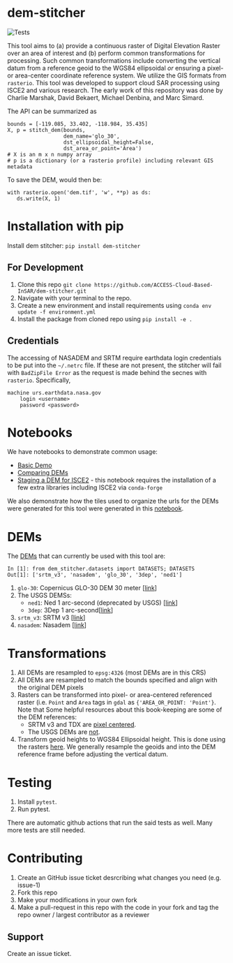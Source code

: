# dem-stitcher

![Tests](https://github.com/ACCESS-Cloud-Based-InSAR/dem_stitcher/actions/workflows/pytest.yaml/badge.svg)

This tool aims to (a) provide a continuous raster of Digital Elevation Raster over an area of interest and (b) perform common transformations for processing. Such common transformations include converting the vertical datum from a reference geoid to the WGS84 ellipsoidal *or* ensuring a pixel- or area-center coordinate reference system. We utilize the GIS formats from `rasterio`. This tool was developed to support cloud SAR processing using ISCE2 and various research. The early work of this repository was done by Charlie Marshak, David Bekaert, Michael Denbina, and Marc Simard.

The API can be summarized as

```
bounds = [-119.085, 33.402, -118.984, 35.435]
X, p = stitch_dem(bounds,
                  dem_name='glo_30',
                  dst_ellipsoidal_height=False,
                  dst_area_or_point='Area')
# X is an m x n numpy array
# p is a dictionary (or a rasterio profile) including relevant GIS metadata
```
To save the DEM, would then be:
```
with rasterio.open('dem.tif', 'w', **p) as ds:
   ds.write(X, 1)
```


# Installation with pip

Install dem stitcher: `pip install dem-stitcher`

## For Development

1. Clone this repo `git clone https://github.com/ACCESS-Cloud-Based-InSAR/dem-stitcher.git`
2. Navigate with your terminal to the repo.
3. Create a new environment and install requirements using `conda env update -f environment.yml`
4. Install the package from cloned repo using `pip install -e .`


## Credentials

The accessing of NASADEM and SRTM require earthdata login credentials to be put into the `~/.netrc` file. If these are not present, the stitcher will
fail with `BadZipFile Error` as the request is made behind the secnes with `rasterio`. Specifically,

```
machine urs.earthdata.nasa.gov
    login <username>
    password <password>
```
# Notebooks

We have notebooks to demonstrate common usage:

+ [Basic Demo](notebooks/Basic_Demo.ipynb)
+ [Comparing DEMs](notebooks/Comparing_DEMs.ipynb)
+ [Staging a DEM for ISCE2](notebooks/Staging_a_DEM_for_ISCE2.ipynb) - this notebook requires the installation of a few extra libraries including ISCE2 via `conda-forge`

We also demonstrate how the tiles used to organize the urls for the DEMs were generated for this tool were generated in this [notebook](notebooks/organize_tile_data/Format_and_Organize_Data.ipynb).

# DEMs

The [DEMs](https://github.com/ACCESS-Cloud-Based-InSAR/dem_stitcher/tree/main/dem_stitcher/data) that can currently be used with this tool are:

```
In [1]: from dem_stitcher.datasets import DATASETS; DATASETS
Out[1]: ['srtm_v3', 'nasadem', 'glo_30', '3dep', 'ned1']
```

1. `glo-30`: Copernicus GLO-30 DEM 30 meter [[link](https://registry.opendata.aws/copernicus-dem/)]
2. The USGS DEMSs:
   - `ned1`:  Ned 1 arc-second (deprecated by USGS) [[link](https://cugir.library.cornell.edu/catalog/cugir-009096)]
   - `3dep`: 3Dep 1 arc-second[[link](https://www.sciencebase.gov/catalog/item/imap/4f70aa71e4b058caae3f8de1)]
3. `srtm_v3`: SRTM v3 [[link](https://dwtkns.com/srtm30m/)]
4. `nasadem`: Nasadem [[link](https://lpdaac.usgs.gov/products/nasadem_hgtv001/)]

# Transformations

1. All DEMs are resampled to `epsg:4326` (most DEMs are in this CRS)
2. All DEMs are resampled to match the bounds specified and align with the original DEM pixels
3. Rasters can be transformed into pixel- or area-centered referenced raster (i.e. `Point` and `Area` tags in `gdal` as `{'AREA_OR_POINT: 'Point'}`. Note that Some helpful resources about this book-keeping are some of the DEM references:
   + SRTM v3 and TDX are [pixel centered](https://github.com/OSGeo/gdal/issues/1505#issuecomment-489469904).
   + The USGS DEMs are [not](https://www.usgs.gov/core-science-systems/eros/topochange/science/srtm-ned-vertical-differencing?qt-science_center_objects=0#qt-science_center_objects).
4. Transform geoid heights to WGS84 Ellipsoidal height. This is done using the rasters [here](https://www.agisoft.com/downloads/geoids/). We generally resample the geoids and into the DEM reference frame before adjusting the vertical datum.

# Testing

1. Install `pytest`.
2. Run pytest.

There are automatic github actions that run the said tests as well. Many more tests are still needed.

# Contributing

1. Create an GitHub issue ticket desrcribing what changes you need (e.g. issue-1)
2. Fork this repo
3. Make your modifications in your own fork
4. Make a pull-request in this repo with the code in your fork and tag the repo owner / largest contributor as a reviewer

## Support

Create an issue ticket.